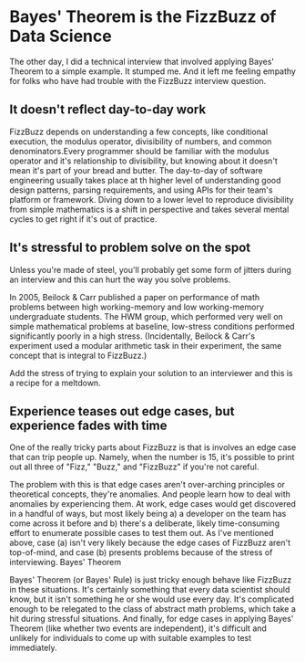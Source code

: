 # Bayes' Theorem is the FizzBuzz of Data Science

The other day, I did a technical interview that involved applying Bayes' Theorem to a simple example. It stumped me.  And it left me feeling empathy for folks who have had trouble with the FizzBuzz interview question.

## It doesn't reflect day-to-day work

FizzBuzz depends on understanding a few concepts, like conditional execution, the modulus operator, divisibility of numbers, and common denominators.Every programmer should be familiar with the modulus operator and it's relationship to divisibility, but knowing about it doesn't mean it's part of your bread and butter. The day-to-day of software engineering usually takes place at th higher level of understanding good design patterns, parsing requirements, and using APIs for their team's platform or framework. Diving down to a lower level to reproduce divisibility from simple mathematics is a shift in perspective and takes several mental cycles to get right if it's out of practice.

## It's stressful to problem solve on the spot

Unless you're made of steel, you'll probably get some form of jitters during an interview and this can hurt the way you solve problems.

In 2005, Beilock & Carr published a paper on performance of  math problems between high working-memory and low working-memory undergraduate students. The HWM group, which performed very well on simple mathematical problems at baseline, low-stress conditions performed significantly poorly in a high stress. (Incidentally, Beilock & Carr's experiment used a modular arithmetic task in their experiment, the same concept that is integral to FizzBuzz.)

Add the stress of trying to explain your solution to an interviewer and this is a recipe for a meltdown.

## Experience teases out edge cases, but experience fades with time

One of the really tricky parts about FizzBuzz is that is involves an edge case that can trip people up. Namely, when the number is 15, it's possible to print out all three of "Fizz," "Buzz," and "FizzBuzz" if you're not careful.

The problem with this is that edge cases aren't over-arching principles or theoretical concepts, they're anomalies. And people learn how to deal with anomalies by experiencing them. At work, edge cases would get discovered in a handful of ways, but most likely being a) a developer on the team has come across it before and b) there's a deliberate, likely time-consuming effort to enumerate possible cases to test them out. As I've mentioned above, case (a) isn't very likely because the edge cases of FizzBuzz aren't top-of-mind, and case (b) presents problems because of the stress of interviewing.
Bayes' Theorem

Bayes' Theorem (or Bayes' Rule) is just tricky enough behave like FizzBuzz in these situations. It's certainly something that every data scientist should know, but it isn't something he or she would use every day. It's complicated enough to be relegated to the class of abstract math problems, which take a hit during stressful situations. And finally, for edge cases in applying Bayes' Theorem (like whether two events are independent), it's difficult and unlikely for individuals to come up with suitable examples to test immediately.
